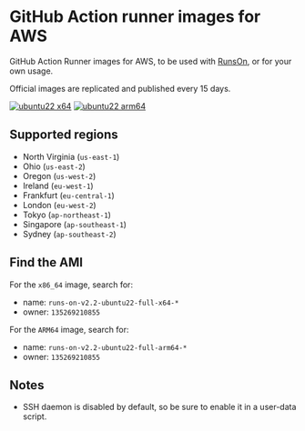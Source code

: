 # GitHub Action runner images for AWS

GitHub Action Runner images for AWS, to be used with [RunsOn](https://runs-on.com/?ref=runner-images-for-aws), or for your own usage.

Official images are replicated and published every 15 days.

[![ubuntu22 x64](https://github.com/runs-on/runner-images-for-aws/actions/workflows/check-x64.yml/badge.svg)](https://github.com/runs-on/runner-images-for-aws/actions/workflows/check-x64.yml)
[![ubuntu22 arm64](https://github.com/runs-on/runner-images-for-aws/actions/workflows/check-arm64.yml/badge.svg)](https://github.com/runs-on/runner-images-for-aws/actions/workflows/check-arm64.yml)

## Supported regions

- North Virginia (`us-east-1`)
- Ohio (`us-east-2`)
- Oregon (`us-west-2`)
- Ireland (`eu-west-1`)
- Frankfurt (`eu-central-1`)
- London (`eu-west-2`)
- Tokyo (`ap-northeast-1`)
- Singapore (`ap-southeast-1`)
- Sydney (`ap-southeast-2`)

## Find the AMI

For the `x86_64` image, search for:

*  name: `runs-on-v2.2-ubuntu22-full-x64-*`
*  owner: `135269210855`

For the `ARM64` image, search for:

*  name: `runs-on-v2.2-ubuntu22-full-arm64-*`
*  owner: `135269210855`

## Notes

* SSH daemon is disabled by default, so be sure to enable it in a user-data script.